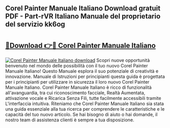## Corel Painter Manuale Italiano Download gratuit PDF - Part-rVR Italiano Manuale del proprietario del servizio kk6og

# <h2><a href="http://df97cc.blite.top/?on=Corel+Painter+Manuale+Italiano">🔗Download 👉🔴 Corel Painter Manuale Italiano</a></h2>

[![Corel Painter Manuale Italiano download](https://i.imgur.com/lujVjoI.png)](http://df97cc.blite.top/?on=Corel+Painter+Manuale+Italiano)
Scopri nuove opportunità benvenuto nel mondo delle possibilità con il tuo nuovo Corel Painter Manuale Italiano! Questo Manuale esplora il suo potenziale di creatività e innovazione. Manuale di Istruzioni per principianti questa guida è progettata per i principianti per utilizzare in sicurezza il loro nuovo Corel Painter Manuale Italiano. Corel Painter Manuale Italiano è ricco di funzionalità all'avanguardia, tra cui riconoscimento facciale, Realtà Aumentata, attivazione vocale e Ricarica Senza Fili, tutte facilmente accessibili tramite L'interfaccia intuitiva. Riteniamo che Corel Painter Manuale Italiano sia stata una guida essenziale alla tua ricerca per comprendere le caratteristiche e le capacità del tuo nuovo articolo. Se hai bisogno di aiuto o hai domande, il nostro team di assistenza clienti è sempre a tua disposizione.
